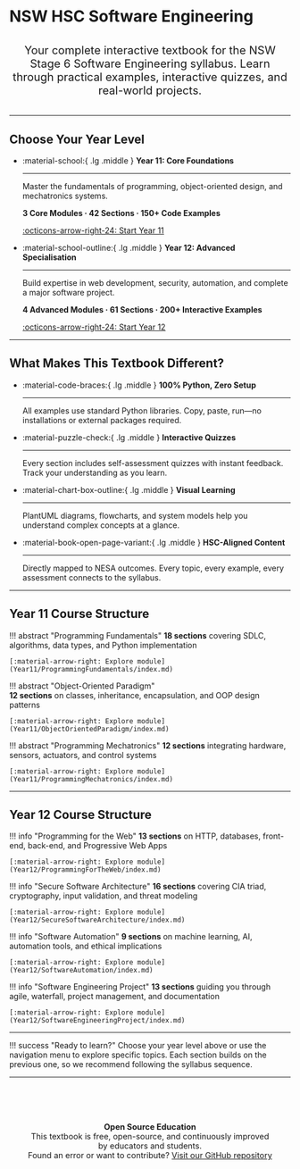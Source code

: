 # NSW HSC Software Engineering

<div style="text-align: center; margin: 2rem 0;">
  <p style="font-size: 1.25rem; color: var(--md-default-fg-color--light); max-width: 800px; margin: 0 auto;">
    Your complete interactive textbook for the NSW Stage 6 Software Engineering syllabus. Learn through practical examples, interactive quizzes, and real-world projects.
  </p>
</div>

---

## Choose Your Year Level

<div class="grid cards" markdown>

- :material-school:{ .lg .middle } __Year 11: Core Foundations__

    ---

    Master the fundamentals of programming, object-oriented design, and mechatronics systems.

    __3 Core Modules · 42 Sections · 150+ Code Examples__

    [:octicons-arrow-right-24: Start Year 11](Year11/ProgrammingFundamentals/index.md)

- :material-school-outline:{ .lg .middle } __Year 12: Advanced Specialisation__

    ---

    Build expertise in web development, security, automation, and complete a major software project.

    __4 Advanced Modules · 61 Sections · 200+ Interactive Examples__

    [:octicons-arrow-right-24: Start Year 12](Year12/ProgrammingForTheWeb/index.md)

</div>

---

## What Makes This Textbook Different?

<div class="grid cards" markdown>

- :material-code-braces:{ .lg .middle } __100% Python, Zero Setup__

    ---

    All examples use standard Python libraries. Copy, paste, run—no installations or external packages required.

- :material-puzzle-check:{ .lg .middle } __Interactive Quizzes__

    ---

    Every section includes self-assessment quizzes with instant feedback. Track your understanding as you learn.

- :material-chart-box-outline:{ .lg .middle } __Visual Learning__

    ---

    PlantUML diagrams, flowcharts, and system models help you understand complex concepts at a glance.

- :material-book-open-page-variant:{ .lg .middle } __HSC-Aligned Content__

    ---

    Directly mapped to NESA outcomes. Every topic, every example, every assessment connects to the syllabus.

</div>

---

## Year 11 Course Structure

<div class="grid" markdown>

!!! abstract "Programming Fundamentals"
    __18 sections__ covering SDLC, algorithms, data types, and Python implementation

    [:material-arrow-right: Explore module](Year11/ProgrammingFundamentals/index.md)

!!! abstract "Object-Oriented Paradigm"  
    __12 sections__ on classes, inheritance, encapsulation, and OOP design patterns

    [:material-arrow-right: Explore module](Year11/ObjectOrientedParadigm/index.md)

!!! abstract "Programming Mechatronics"
    __12 sections__ integrating hardware, sensors, actuators, and control systems

    [:material-arrow-right: Explore module](Year11/ProgrammingMechatronics/index.md)

</div>

---

## Year 12 Course Structure

<div class="grid" markdown>

!!! info "Programming for the Web"
    __13 sections__ on HTTP, databases, front-end, back-end, and Progressive Web Apps

    [:material-arrow-right: Explore module](Year12/ProgrammingForTheWeb/index.md)

!!! info "Secure Software Architecture"
    __16 sections__ covering CIA triad, cryptography, input validation, and threat modeling

    [:material-arrow-right: Explore module](Year12/SecureSoftwareArchitecture/index.md)

!!! info "Software Automation"
    __9 sections__ on machine learning, AI, automation tools, and ethical implications

    [:material-arrow-right: Explore module](Year12/SoftwareAutomation/index.md)

!!! info "Software Engineering Project"
    __13 sections__ guiding you through agile, waterfall, project management, and documentation

    [:material-arrow-right: Explore module](Year12/SoftwareEngineeringProject/index.md)

</div>

---

!!! success "Ready to learn?"
    Choose your year level above or use the navigation menu to explore specific topics. Each section builds on the previous one, so we recommend following the syllabus sequence.

---

<div style="text-align: center; margin: 3rem 0; padding: 2rem; background: var(--md-default-fg-color--lightest); border-radius: 8px;">
  <p style="font-size: 0.9rem; color: var(--md-default-fg-color--light); margin: 0;">
    <strong>Open Source Education</strong><br>
    This textbook is free, open-source, and continuously improved by educators and students.<br>
    Found an error or want to contribute? <a href="https://github.com/Eatham532/Software-Engineering-HSC-Textbook" target="_blank">Visit our GitHub repository</a>
  </p>
</div>
